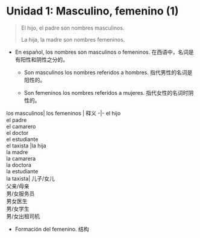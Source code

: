 # Unidad 1: Masculino, femenino (1)

> El hijo, el padre son nombres masculinos.
>
> La hija, la madre son nombres femeninos.

* En español, los nombres son masculinos o femeninos. 在西语中，名词是有阳性和阴性之分的。

  * Son masculinos los nombres referidos a hombres. 指代男性的名词是阳性的。

  * Son femeninos los nombres referidos a mujeres. 指代女性的名词时阴性的。

los masculinos| los femeninos | 释义
-|-
el hijo <br> el padre <br> el camarero <br> el doctor <br> el estudiante <br> el taxista |la hija <br> la madre <br> la camarera <br> la doctora <br> la estudiante <br> la taxista| 儿子/女儿 <br> 父亲/母亲 <br> 男/女服务员 <br> 男女医生 <br> 男/女学生 <br> 男/女出租司机


- Formación del femenino. 结构
